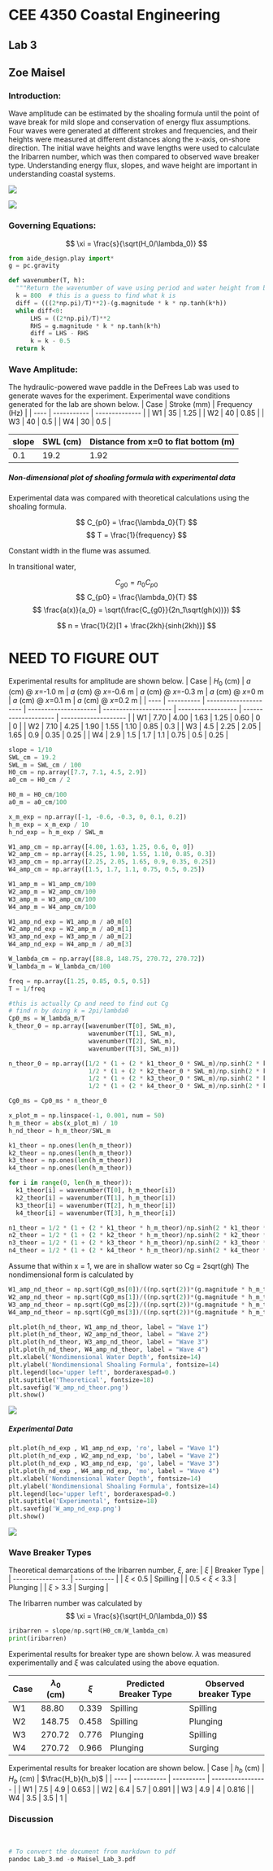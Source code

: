 # CEE 4350 Coastal Engineering
## Lab 3
## Zoe Maisel

### Introduction:

Wave amplitude can be estimated by the shoaling formula until the point of wave break for mild slope and conservation of energy flux assumptions. Four waves were generated at different strokes and frequencies, and their heights were measured at different distances along the x-axis, on-shore direction. The initial wave heights and  wave lengths were used to calculate the Iribarren number, which was then compared to observed wave breaker type. Understanding energy flux, slopes, and wave height are important in understanding coastal systems.

![](/Users/Zoeannem/github/Coastal_Engineering/Lab3SWL.png)

![](/Users/Zoeannem/github/Coastal_Engineering/Lab3wave.png)

### Governing Equations:

$$ \xi = \frac{s}{\sqrt(H_0/\lambda_0)} $$

```Python
from aide_design.play import*
g = pc.gravity

def wavenumber(T, h):
  """Return the wavenumber of wave using period and water height from bed."""
  k = 800  # this is a guess to find what k is
  diff = (((2*np.pi)/T)**2)-(g.magnitude * k * np.tanh(k*h))
  while diff<0:
      LHS = ((2*np.pi)/T)**2
      RHS = g.magnitude * k * np.tanh(k*h)
      diff = LHS - RHS
      k = k - 0.5
  return k
```

### Wave Amplitude:
The hydraulic-powered wave paddle in the DeFrees Lab was used to generate waves for the experiment. Experimental wave conditions generated for the lab are shown below.
| Case | Stroke (mm) | Frequency (Hz) |
| ---- | ----------- | -------------- |
| W1   | 35          | 1.25           |
| W2   | 40          | 0.85           |
| W3   | 40          | 0.5            |
| W4   | 30          | 0.5            |

| slope | SWL (cm) | Distance from x=0 to flat bottom (m) |
| ----- | -------- | ------------------------------------ |
| 0.1   | 19.2     | 1.92                                 |


##### Non-dimensional plot of shoaling formula with experimental data

Experimental data was compared with theoretical calculations using the shoaling formula.

$$ C_{p0} = \frac{\lambda_0}{T} $$
$$ T = \frac{1}{frequency} $$

Constant width in the flume was assumed.

In transitional water,

$$ C_{g0} = n_0C_{p0} $$
$$ C_{p0} = \frac{\lambda_0}{T} $$
$$ \frac{a(x)}{a_0} = \sqrt(\frac{C_{g0}}{2n_1\sqrt(gh(x))}) $$

$$ n = \frac{1}{2}[1 + \frac{2kh}{sinh(2kh)}] $$

# NEED TO FIGURE OUT

Experimental results for amplitude are shown below.
| Case | $H_0$ (cm) | $a$ (cm) @ $x$=-1.0 m | $a$ (cm) @ $x$=-0.6 m | $a$ (cm) @ $x$=-0.3 m | $a$ (cm) @ $x$=0 m | $a$ (cm) @ $x$=0.1 m | $a$ (cm) @ $x$=0.2 m |
| ---- | ---------- | --------------------- | --------------------- | --------------------- | ------------------ | -------------------- | -------------------- |
| W1   | 7.70       | 4.00                  | 1.63                  | 1.25                  | 0.60               | 0                    | 0                    |
| W2   | 7.10       | 4.25                  | 1.90                  | 1.55                  | 1.10               | 0.85                 | 0.3                  |
| W3   | 4.5        | 2.25                  | 2.05                  | 1.65                  | 0.9                | 0.35                 | 0.25                     |
| W4   | 2.9        | 1.5                   | 1.7                   | 1.1                   | 0.75               | 0.5                  | 0.25                 |



```python
slope = 1/10
SWL_cm = 19.2
SWL_m = SWL_cm / 100
H0_cm = np.array([7.7, 7.1, 4.5, 2.9])
a0_cm = H0_cm / 2

H0_m = H0_cm/100
a0_m = a0_cm/100

x_m_exp = np.array([-1, -0.6, -0.3, 0, 0.1, 0.2])
h_m_exp = x_m_exp / 10
h_nd_exp = h_m_exp / SWL_m

W1_amp_cm = np.array([4.00, 1.63, 1.25, 0.6, 0, 0])
W2_amp_cm = np.array([4.25, 1.90, 1.55, 1.10, 0.85, 0.3])
W3_amp_cm = np.array([2.25, 2.05, 1.65, 0.9, 0.35, 0.25])
W4_amp_cm = np.array([1.5, 1.7, 1.1, 0.75, 0.5, 0.25])

W1_amp_m = W1_amp_cm/100
W2_amp_m = W2_amp_cm/100
W3_amp_m = W3_amp_cm/100
W4_amp_m = W4_amp_cm/100

W1_amp_nd_exp = W1_amp_m / a0_m[0]
W2_amp_nd_exp = W2_amp_m / a0_m[1]
W3_amp_nd_exp = W3_amp_m / a0_m[2]
W4_amp_nd_exp = W4_amp_m / a0_m[3]

W_lambda_cm = np.array([88.8, 148.75, 270.72, 270.72])
W_lambda_m = W_lambda_cm/100

freq = np.array([1.25, 0.85, 0.5, 0.5])
T = 1/freq

#this is actually Cp and need to find out Cg
# find n by doing k = 2pi/lambda0
Cp0_ms = W_lambda_m/T
k_theor_0 = np.array([wavenumber(T[0], SWL_m),
                      wavenumber(T[1], SWL_m),
                      wavenumber(T[2], SWL_m),
                      wavenumber(T[3], SWL_m)])

n_theor_0 = np.array([1/2 * (1 + (2 * k1_theor_0 * SWL_m)/np.sinh(2 * k1_theor_0 * SWL_m)),
                      1/2 * (1 + (2 * k2_theor_0 * SWL_m)/np.sinh(2 * k2_theor_0 * SWL_m)),
                      1/2 * (1 + (2 * k3_theor_0 * SWL_m)/np.sinh(2 * k3_theor_0 * SWL_m)),
                      1/2 * (1 + (2 * k4_theor_0 * SWL_m)/np.sinh(2 * k4_theor_0 * SWL_m))])

Cg0_ms = Cp0_ms * n_theor_0

x_plot_m = np.linspace(-1, 0.001, num = 50)
h_m_theor = abs(x_plot_m) / 10
h_nd_theor = h_m_theor/SWL_m

k1_theor = np.ones(len(h_m_theor))
k2_theor = np.ones(len(h_m_theor))
k3_theor = np.ones(len(h_m_theor))
k4_theor = np.ones(len(h_m_theor))

for i in range(0, len(h_m_theor)):
  k1_theor[i] = wavenumber(T[0], h_m_theor[i])
  k2_theor[i] = wavenumber(T[1], h_m_theor[i])
  k3_theor[i] = wavenumber(T[2], h_m_theor[i])
  k4_theor[i] = wavenumber(T[3], h_m_theor[i])

n1_theor = 1/2 * (1 + (2 * k1_theor * h_m_theor)/np.sinh(2 * k1_theor * h_m_theor))
n2_theor = 1/2 * (1 + (2 * k2_theor * h_m_theor)/np.sinh(2 * k2_theor * h_m_theor))
n3_theor = 1/2 * (1 + (2 * k3_theor * h_m_theor)/np.sinh(2 * k3_theor * h_m_theor))
n4_theor = 1/2 * (1 + (2 * k4_theor * h_m_theor)/np.sinh(2 * k4_theor * h_m_theor))

```
Assume that within x = 1, we are in shallow water so Cg = 2sqrt(gh)
The nondimensional form is calculated by
```Python
W1_amp_nd_theor = np.sqrt(Cg0_ms[0])/((np.sqrt(2))*(g.magnitude * h_m_theor)**(1/4))
W2_amp_nd_theor = np.sqrt(Cg0_ms[1])/((np.sqrt(2))*(g.magnitude * h_m_theor)**(1/4))
W3_amp_nd_theor = np.sqrt(Cg0_ms[2])/((np.sqrt(2))*(g.magnitude * h_m_theor)**(1/4))
W4_amp_nd_theor = np.sqrt(Cg0_ms[3])/((np.sqrt(2))*(g.magnitude * h_m_theor)**(1/4))

plt.plot(h_nd_theor, W1_amp_nd_theor, label = "Wave 1")
plt.plot(h_nd_theor, W2_amp_nd_theor, label = "Wave 2")
plt.plot(h_nd_theor, W3_amp_nd_theor, label = "Wave 3")
plt.plot(h_nd_theor, W4_amp_nd_theor, label = "Wave 4")
plt.xlabel('Nondimensional Water Depth', fontsize=14)
plt.ylabel('Nondimensional Shoaling Formula', fontsize=14)
plt.legend(loc='upper left', borderaxespad=0.)
plt.suptitle('Theoretical', fontsize=18)
plt.savefig('W_amp_nd_theor.png')
plt.show()


```

![](/Users/Zoeannem/github/Coastal_Engineering/W_amp_nd_theor.png)


##### Experimental Data


```python
plt.plot(h_nd_exp , W1_amp_nd_exp, 'ro', label = "Wave 1")
plt.plot(h_nd_exp , W2_amp_nd_exp, 'bo', label = "Wave 2")
plt.plot(h_nd_exp , W3_amp_nd_exp, 'go', label = "Wave 3")
plt.plot(h_nd_exp , W4_amp_nd_exp, 'mo', label = "Wave 4")
plt.xlabel('Nondimensional Water Depth', fontsize=14)
plt.ylabel('Nondimensional Shoaling Formula', fontsize=14)
plt.legend(loc='upper left', borderaxespad=0.)
plt.suptitle('Experimental', fontsize=18)
plt.savefig('W_amp_nd_exp.png')
plt.show()
```
![](/Users/Zoeannem/github/Coastal_Engineering/W_amp_nd_exp.png)

### Wave Breaker Types

Theoretical demarcations of the Iribarren number, $\xi$, are:
| $\xi$             | Breaker Type |
| ----------------- | ------------ |
| $\xi$ < 0.5       | Spilling     |
| 0.5 < $\xi$ < 3.3 | Plunging     |
| $\xi$ > 3.3       | Surging      |

The Iribarren number was calculated by
$$ \xi = \frac{s}{\sqrt(H_0/\lambda_0)} $$

```Python
iribarren = slope/np.sqrt(H0_cm/W_lambda_cm)
print(iribarren)
```

Experimental results for breaker type are shown below. $\lambda$ was measured experimentally and $\xi$ was calculated using the above equation.

| Case | $\lambda_0$ (cm) | $\xi$ | Predicted Breaker Type | Observed breaker Type |
| ---- | ---------------- | ----- | ---------------------- | --------------------- |
| W1   | 88.80            | 0.339 | Spilling               | Spilling              |
| W2   | 148.75           | 0.458 | Spilling               | Plunging              |
| W3   | 270.72           | 0.776 | Plunging               | Spilling              |
| W4   | 270.72           | 0.966 | Plunging               | Surging               |

Experimental results for breaker location are shown below.
| Case | $h_b$ (cm) | $H_b$ (cm) | $\frac{H_b}{h_b}$ |
| ---- | ---------- | ---------- | ----------------- |
| W1   | 7.5        | 4.9        | 0.653             |
| W2   | 6.4        | 5.7        | 0.891             |
| W3   | 4.9        | 4          | 0.816             |
| W4   | 3.5        | 3.5        | 1                 |

### Discussion

<br>

```python
# To convert the document from markdown to pdf
pandoc Lab_3.md -o Maisel_Lab_3.pdf
```
